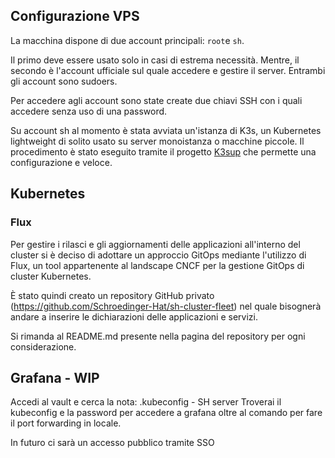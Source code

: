 ## Configurazione VPS

La macchina dispone di due account principali: `root`e `sh`.

Il primo deve essere usato solo in casi di estrema necessità. Mentre, il secondo è l'account ufficiale sul quale accedere e gestire il server. Entrambi gli account sono sudoers.

Per accedere agli account sono state create due chiavi SSH con i quali accedere senza uso di una password.

Su account sh al momento è stata avviata un'istanza di K3s, un Kubernetes lightweight di solito usato su server monoistanza o macchine piccole. Il procedimento è stato eseguito tramite il progetto [K3sup](https://github.com/alexellis/k3sup) che permette una configurazione e veloce.

## Kubernetes

### Flux

Per gestire i rilasci e gli aggiornamenti delle applicazioni all'interno del cluster si è deciso di adottare un approccio GitOps mediante l'utilizzo di Flux, un tool appartenente al landscape CNCF per la gestione GitOps di cluster Kubernetes.

È stato quindi creato un repository GitHub privato (<https://github.com/Schroedinger-Hat/sh-cluster-fleet>) nel quale bisognerà andare a inserire le dichiarazioni delle applicazioni e servizi.

Si rimanda al README.md presente nella pagina del repository per ogni considerazione.

## Grafana - WIP

Accedi al vault e cerca la nota: .kubeconfig - SH server
Troverai il kubeconfig e la password per accedere a grafana oltre al comando per fare il port forwarding in locale.

In futuro ci sarà un accesso pubblico tramite SSO

